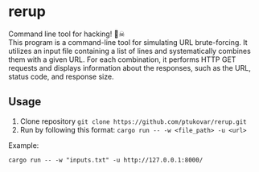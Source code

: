 # rerup
Command line tool for hacking! 😬☠ <br>
This program is a command-line tool for simulating URL brute-forcing. It utilizes an input file containing a list of lines and systematically combines them with a given URL. For each combination, it performs HTTP GET requests and displays information about the responses, such as the URL, status code, and response size.

## Usage
1. Clone repository `git clone https://github.com/ptukovar/rerup.git`
2. Run by following this format: `cargo run -- -w <file_path> -u <url>`

Example: 
```shell
cargo run -- -w "inputs.txt" -u http://127.0.0.1:8000/
```
